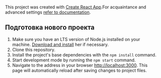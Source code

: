 This project was created with
[Create React App](https://github.com/facebook/create-react-app).For acquaintance
and advanced settings
[refer to documentation](https://facebook.github.io/create-react-app/docs/getting-started).

## Подготовка нового проекта

1. Make sure you have an LTS version of Node.js installed on your machine.
   [Download and install](https://nodejs.org/en/) her if necessary.
2. Clone this repository.
3. Install the project's base dependencies with the `npm install` command.
4. Start development mode by running the `npm start` command.
5. Navigate to the address in your browser [http://localhost:3000](http://localhost:3000).
   This page will automatically reload after saving changes to
   project files.
